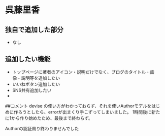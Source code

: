 # 呉藤里香
## 独自で追加した部分
- なし

## 追加したい機能
- トップページに著者のアイコン・説明だけでなく、ブログのタイトル・画像・説明等を追加したい
- いいねボタン追加したい
- SNS共有追加したい
- 

##コメント
devise の使い方がわかっておらず、それを使いAuthorモデルをはじめに作ろうとしたら、errorが出まくり手こずってしまいました。
1時間後に新たに1から作り始めたため、最後まで終わらず。

Authorの認証周り終わりませんでした